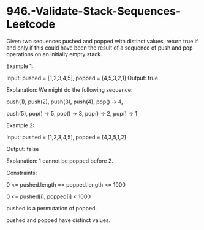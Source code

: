 # 946.-Validate-Stack-Sequences-Leetcode

Given two sequences pushed and popped with distinct values, return true if and only if this could have been the result of a sequence of push and pop operations on an initially empty stack.

 

Example 1:

Input: pushed = [1,2,3,4,5], popped = [4,5,3,2,1]
Output: true


Explanation: We might do the following sequence:


push(1), push(2), push(3), push(4), pop() -> 4,


push(5), pop() -> 5, pop() -> 3, pop() -> 2, pop() -> 1


Example 2:

Input: pushed = [1,2,3,4,5], popped = [4,3,5,1,2]


Output: false


Explanation: 1 cannot be popped before 2.
 

Constraints:


0 <= pushed.length == popped.length <= 1000


0 <= pushed[i], popped[i] < 1000


pushed is a permutation of popped.


pushed and popped have distinct values.
